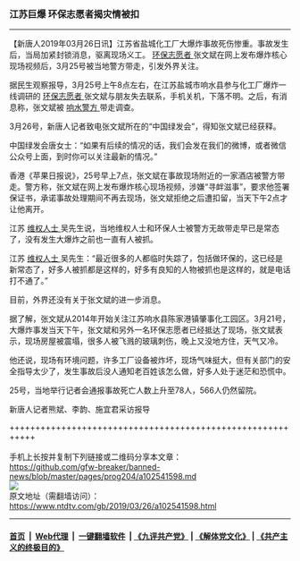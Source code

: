### 江苏巨爆 环保志愿者揭灾情被扣　
------------------------

<div class="post_content" itemprop="articleBody">
 <p>
  【新唐人2019年03月26日讯】江苏省盐城化工厂大爆炸事故死伤惨重。事故发生后，当局加紧封锁消息，驱离现场义工。
  <a href="https://www.ntdtv.com/gb/环保志愿者.htm">
   环保志愿者
  </a>
  张文斌在网上发布爆炸核心现场视频后，3月25号被当地警方带走，引发外界关注。
 </p>
 <p>
  据民生观察报导，3月25号上午8点左右，在江苏盐城市响水县参与化工厂爆炸一线调研的
  <a href="https://www.ntdtv.com/gb/环保志愿者.htm">
   环保志愿者
  </a>
  张文斌与朋友失去联系，手机关机，下落不明。之后，有消息称，张文斌被
  <a href="https://www.ntdtv.com/gb/响水警方.htm">
   响水警方
  </a>
  带走调查。
 </p>
 <p>
  3月26号，新唐人记者致电张文斌所在的“中国绿发会”，得知张文斌已经获释。
 </p>
 <p>
  中国绿发会唐女士：“如果有后续的情况的话，我们会发在我们的微博，或者微信公众号上面，到时你可以关注最新的情况。”
 </p>
 <p>
  香港《苹果日报说》，25号早上7点，张文斌在事故现场附近的一家酒店被警方带走。警方称，张文斌在网上发布爆炸核心现场视频，涉嫌“寻衅滋事”，要求他签署保证书，承诺事故处理期间不再去现场，张文斌拒绝之后遭扣留，当天下午2点才让他离开。
 </p>
 <p>
  江苏
  <a href="https://www.ntdtv.com/gb/维权人士.htm">
   维权人士
  </a>
  吴先生说，当地维权人士和环保人士被警方无故带走早已是常态了，没有发生大爆炸之前也一直有人被抓。
 </p>
 <p>
  江苏
  <a href="https://www.ntdtv.com/gb/维权人士.htm">
   维权人士
  </a>
  吴先生：“最近很多的人都临时失踪了，包括做环保的，这已经是新常态了，好多人被抓都是这样的，好多有良知的人物被抓也是这样的，就是电话打不通了。”
 </p>
 <p>
  目前，外界还没有关于张文斌的进一步消息。
 </p>
 <p>
  据了解，张文斌从2014年开始关注江苏响水县陈家港镇肇事化工园区。3月21号，大爆炸事发当天下午，张文斌和另外一名环保志愿者已经抵达了现场，张文斌表示，现场房屋被震塌，很多人被飞溅的玻璃刺伤，晚上又没地方住，天气又冷。
 </p>
 <p>
  他还说，现场有环境问题，许多工厂设备被炸坏，现场气味挺大，但有关部门的安全指导太少了，发生事故后没人通知老百姓该怎么做，好多人处于迷茫和恐慌中。
 </p>
 <p>
  25号，当地举行记者会通报事故死亡人数上升至78人，566人仍然留院。
 </p>
 <p>
  新唐人记者熊斌、李韵、施宜君采访报导
 </p>
 <p>
 </p>
 <div class="single_ad">
 </div>
</div>

+++++++++++++++++++++++++++++++++++++++++++++++++++++++++++<br/><br/>
手机上长按并复制下列链接或二维码分享本文章：<br/>
https://github.com/gfw-breaker/banned-news/blob/master/pages/prog204/a102541598.md <br/>
<a href='https://github.com/gfw-breaker/banned-news/blob/master/pages/prog204/a102541598.md'><img src='https://github.com/gfw-breaker/banned-news/blob/master/pages/prog204/a102541598.md.png'/></a> <br/>
原文地址（需翻墙访问）：https://www.ntdtv.com/gb/2019/03/26/a102541598.html


------------------------
#### [首页](https://github.com/gfw-breaker/banned-news/blob/master/README.md) &nbsp;|&nbsp; [Web代理](https://github.com/labour-camp/helloworld) &nbsp;|&nbsp; [一键翻墙软件](https://github.com/gfw-breaker/nogfw/blob/master/README.md) &nbsp;| [《九评共产党》](https://github.com/gfw-breaker/9ping.md/blob/master/README.md#九评之一评共产党是什么) | [《解体党文化》](https://github.com/gfw-breaker/jtdwh.md/blob/master/README.md) | [《共产主义的终极目的》](https://github.com/gfw-breaker/gczydzjmd.md/blob/master/README.md)

